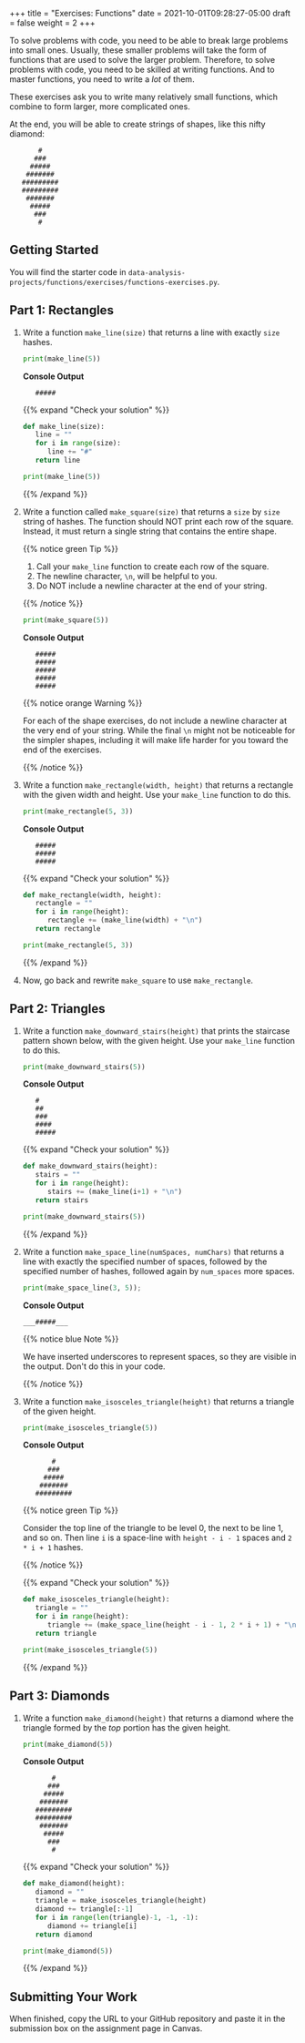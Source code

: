 +++
title = "Exercises: Functions"
date = 2021-10-01T09:28:27-05:00
draft = false
weight = 2
+++

To solve problems with code, you need to be able to break large
problems into small ones. Usually, these smaller problems will take the form of
functions that are used to solve the larger problem. Therefore, to solve problems with code, 
you need to be skilled at writing functions. And to master
functions, you need to write a *lot* of them.

These exercises ask you to write many relatively small functions, which
combine to form larger, more complicated ones.

At the end, you will be able to create strings of shapes, like this nifty
diamond:

```console
       #
      ###
     #####
    #######
   #########
   #########
    #######
     #####
      ###
       #
```

## Getting Started

You will find the starter code in `data-analysis-projects/functions/exercises/functions-exercises.py`.

## Part 1: Rectangles

1. Write a function `make_line(size)` that returns a line with exactly `size`
   hashes.

   ```python
   print(make_line(5))
   ```

   **Console Output**

   ```console
      #####
   ```

   {{% expand "Check your solution" %}}
   
   ```python {linenos=table}
   def make_line(size):
      line = ""
      for i in range(size):
         line += "#"
      return line

   print(make_line(5))
   ```

   {{% /expand %}}

1. Write a function called `make_square(size)` that returns a `size` by
   `size` string of hashes. The function should NOT print each row of the
   square. Instead, it must return a single string that contains the entire
   shape.

   {{% notice green Tip %}}
   
   1. Call your `make_line` function to create each row of the square.
   1. The newline character, `\n`, will be helpful to you.
   1. Do NOT include a newline character at the end of your string.

   {{% /notice %}}

   ```python
   print(make_square(5))
   ```

   **Console Output**

   ```console
      #####
      #####
      #####
      #####
      #####
   ```

   {{% notice orange Warning %}}
   
   For each of the shape exercises, do not include a newline character at
   the very end of your string. While the final `\n` might not be
   noticeable for the simpler shapes, including it will make life harder for
   you toward the end of the exercises.

   {{% /notice %}}

1. Write a function `make_rectangle(width, height)` that returns a
   rectangle with the given width and height. Use your `make_line` function to
   do this.

   ```python
   print(make_rectangle(5, 3))
   ```

   **Console Output**

   ```console
      #####
      #####
      #####
   ```

   {{% expand "Check your solution" %}}
   
   ```python {linenos=table}
   def make_rectangle(width, height):
      rectangle = ""
      for i in range(height):
         rectangle += (make_line(width) + "\n")
      return rectangle

   print(make_rectangle(5, 3))
   ```

   {{% /expand %}}

1. Now, go back and rewrite `make_square` to use `make_rectangle`.

## Part 2:  Triangles

1. Write a function `make_downward_stairs(height)` that prints the staircase
   pattern shown below, with the given height. Use your `make_line` function
   to do this.

   ```python
   print(make_downward_stairs(5))
   ```

   **Console Output**

   ```console
      #
      ##
      ###
      ####
      #####
   ```

   {{% expand "Check your solution" %}}
   
   ```python {linenos=table}
   def make_downward_stairs(height):
      stairs = ""
      for i in range(height):
         stairs += (make_line(i+1) + "\n")
      return stairs

   print(make_downward_stairs(5))
   ```

   {{% /expand %}}

1. Write a function `make_space_line(numSpaces, numChars)` that returns a line
   with exactly the specified number of spaces, followed by the
   specified number of hashes, followed again by `num_spaces` more spaces.

   ```python
   print(make_space_line(3, 5));
   ```

   **Console Output**

   ```console
   ___#####___
   ```

   {{% notice blue Note %}}
   
   We have inserted underscores to represent spaces, so they are visible in the output. Don't do this in your code.

   {{% /notice %}}

1. Write a function `make_isosceles_triangle(height)` that returns a triangle
   of the given height.

   ```python
   print(make_isosceles_triangle(5))
   ```

   **Console Output**

   ```console
          #
         ###
        #####
       #######
      #########
   ```

   {{% notice green Tip %}}
   
   Consider the top line of the triangle to be level 0, the next to be line 1, and so on. Then line `i` is a space-line with `height - i - 1` spaces and `2 * i + 1` hashes.

   {{% /notice %}}

   {{% expand "Check your solution" %}}
   
   ```python {linenos=table}
   def make_isosceles_triangle(height):
      triangle = ""
      for i in range(height):
         triangle += (make_space_line(height - i - 1, 2 * i + 1) + "\n")
      return triangle

   print(make_isosceles_triangle(5))
   ```

   {{% /expand %}}

## Part 3: Diamonds

1. Write a function `make_diamond(height)` that returns a diamond where the
   triangle formed by the *top* portion has the given height.

   ```python
   print(make_diamond(5))
   ```

   **Console Output**

   ```console
          #
         ###
        #####
       #######
      #########
      #########
       #######
        #####
         ###
          #
   ```

   {{% expand "Check your solution" %}}
   
   ```python {linenos=table}
   def make_diamond(height):
      diamond = ""
      triangle = make_isosceles_triangle(height)
      diamond += triangle[:-1]
      for i in range(len(triangle)-1, -1, -1):
         diamond += triangle[i]
      return diamond

   print(make_diamond(5))
   ```
   {{% /expand %}}

## Submitting Your Work

When finished, copy the URL to your GitHub repository and paste it in the submission box on the assignment page in Canvas.

